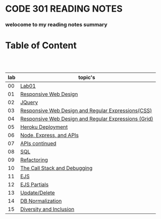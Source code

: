 # CODE 301 READING NOTES

### welocome to my reading notes summary

# Table of Content

<br><br>

| lab | topic's                                                                                                                                                            |
| --- | ------------------------------------------------------------------------------------------------------------------------------------------------------------------ |
| 00  | [Lab01](https://amarh-ayman.github.io/reading-notes/Code%20301%20-%20Intermediate%20Software%20Development)                                                        |
| 01  | [Responsive Web Design](https://amarh-ayman.github.io/reading-notes/Code%20301%20-%20Intermediate%20Software%20Development/read_01)                                |
| 02  | [JQuery](https://amarh-ayman.github.io/reading-notes/Code%20301%20-%20Intermediate%20Software%20Development/read_02)                                               |
| 03  | [Responsive Web Design and Regular Expressions(CSS)](https://amarh-ayman.github.io/reading-notes/Code%20301%20-%20Intermediate%20Software%20Development/read_03)   |
| 04  | [Responsive Web Design and Regular Expressions (Grid)](https://amarh-ayman.github.io/reading-notes/Code%20301%20-%20Intermediate%20Software%20Development/read_04) |
| 05  | [Heroku Deployment](https://amarh-ayman.github.io/reading-notes/Code%20301%20-%20Intermediate%20Software%20Development/read_05)                                    |
| 06  | [ Node, Express, and APIs](https://amarh-ayman.github.io/reading-notes/Code%20301%20-%20Intermediate%20Software%20Development/read_06)                             |
| 07  | [ APIs continued](https://amarh-ayman.github.io/reading-notes/Code%20301%20-%20Intermediate%20Software%20Development/read_07)                                      |
| 08  | [ SQL](https://amarh-ayman.github.io/reading-notes/Code%20301%20-%20Intermediate%20Software%20Development/read_08)                                                 |
| 09  | [ Refactoring](https://amarh-ayman.github.io/reading-notes/Code%20301%20-%20Intermediate%20Software%20Development/read_09)                                         |
| 10  | [ The Call Stack and Debugging](https://amarh-ayman.github.io/reading-notes/Code%20301%20-%20Intermediate%20Software%20Development/read_10)                        |
| 11  | [ EJS](https://amarh-ayman.github.io/reading-notes/Code%20301%20-%20Intermediate%20Software%20Development/read_11)                                                 |
| 12  | [EJS Partials](https://amarh-ayman.github.io/reading-notes/Code%20301%20-%20Intermediate%20Software%20Development/read_12)                                         |
| 13  | [Update/Delete](https://amarh-ayman.github.io/reading-notes/Code%20301%20-%20Intermediate%20Software%20Development/read_13)                                        |
| 14  | [ DB Normalization](https://amarh-ayman.github.io/reading-notes/Code%20301%20-%20Intermediate%20Software%20Development/read_14a)                                   |
| 15  | [ Diversity and Inclusion](https://amarh-ayman.github.io/reading-notes/Code%20301%20-%20Intermediate%20Software%20Development/read_15)                             |
